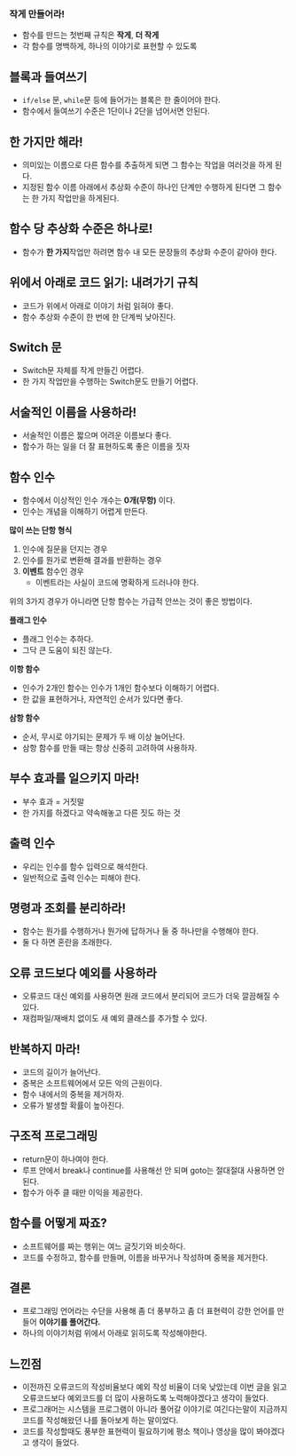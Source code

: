 ### 작게 만들어라!
- 함수를 만드는 첫번째 규칙은 **작게**, **더 작게**
- 각 함수를 명백하게, 하나의 이야기로 표현할 수 있도록

## 블록과 들여쓰기
- `if/else` 문, `while`문 등에 들어가는 블록은 한 줄이어야 한다.  
- 함수에서 들여쓰기 수준은 1단이나 2단을 넘어서면 안된다.  

## 한 가지만 해라!
- 의미있는 이름으로 다른 함수를 추출하게 되면 그 함수는 작업을 여러것을 하게 된다.
- 지정된 함수 이름 아래에서 추상화 수준이 하나인 단계만 수행하게 된다면 그 함수는 한 가지 작업만을 하게된다.

## 함수 당 추상화 수준은 하나로!
- 함수가 **한 가지**작업만 하려면 함수 내 모든 문장들의 추상화 수준이 같아야 한다.

## 위에서 아래로 코드 읽기: **내려가기** 규칙
- 코드가 위에서 아래로 이야기 처럼 읽혀야 좋다.
- 함수 추상화 수준이 한 번에 한 단계씩 낮아진다.

## Switch 문
- Switch문 자체를 작게 만들긴 어렵다.
- 한 가지 작업만을 수행하는 Switch문도 만들기 어렵다.

## 서술적인 이름을 사용하라!
- 서술적인 이름은 짧으며 어려운 이름보다 좋다.
- 함수가 하는 일을 더 잘 표현하도록 좋은 이름을 짓자

## 함수 인수
- 함수에서 이상적인 인수 개수는 **0개(무항)** 이다.
- 인수는 개념을 이해하기 어렵게 만든다.

**많이 쓰는 단항 형식**
1. 인수에 질문을 던지는 경우
2. 인수를 뭔가로 변환해 결과를 반환하는 경우
3. **이벤트** 함수인 경우
   - 이벤트라는 사실이 코드에 명확하게 드러나야 한다.

위의 3가지 경우가 아니라면 단항 함수는 가급적 안쓰는 것이 좋은 방법이다.

**플래그 인수**
- 플래그 인수는 추하다.
- 그닥 큰 도움이 되진 않는다. 

**이항 함수**
- 인수가 2개인 함수는 인수가 1개인 함수보다 이해하기 어렵다.
- 한 값을 표현하거나, 자연적인 순서가 있다면 좋다.

**삼항 함수**
- 순서, 무시로 야기되는 문제가 두 배 이상 늘어난다.
- 삼항 함수를 만들 때는 항상 신중히 고려하여 사용하자.

## 부수 효과를 일으키지 마라!
- 부수 효과 = 거짓말
- 한 가지를 하겠다고 약속해놓고 다른 짓도 하는 것

## 출력 인수
- 우리는 인수를 함수 입력으로 해석한다.
- 일반적으로 출력 인수는 피해야 한다.

## 명령과 조회를 분리하라!
- 함수는 뭔가를 수행하거나 뭔가에 답하거나 둘 중 하나만을 수행해야 한다.
- 둘 다 하면 혼란을 초래한다.

## 오류 코드보다 예외를 사용하라
- 오류코드 대신 예외를 사용하면 원래 코드에서 분리되어 코드가 더욱 깔끔해질 수 있다.
- 재컴파일/재배치 없이도 새 예외 클래스를 추가할 수 있다.

## 반복하지 마라!
- 코드의 길이가 늘어난다.
- 중복은 소프트웨어에서 모든 악의 근원이다.
- 함수 내에서의 중복을 제거하자.
- 오류가 발생할 확률이 높아진다.

## 구조적 프로그래밍
- return문이 하나여야 한다.
- 루프 안에서 break나 continue를 사용해선 안 되며 goto는 절대절대 사용하면 안 된다.
- 함수가 아주 클 때만 이익을 제공한다.

## 함수를 어떻게 짜죠?
- 소프트웨어를 짜는 행위는 여느 글짓기와 비슷하다.
- 코드를 수정하고, 함수를 만들며, 이름을 바꾸거나 작성하며 중복을 제거한다.

## 결론
- 프로그래밍 언어라는 수단을 사용해 좀 더 풍부하고 좀 더 표현력이 강한 언어를 만들어 **이야기를 풀어간다.**
- 하나의 이야기처럼 위에서 아래로 읽히도록 작성해야한다.

## 느낀점
- 이전까진 오류코드의 작성비율보다 예외 작성 비율이 더욱 낮았는데 이번 글을 읽고 오류코드보다 예외코드를 더 많이 사용하도록 노력해야겠다고 생각이 들었다.
- 프로그래머는 시스템을 프로그램이 아니라 풀어갈 이야기로 여긴다는말이 지금까지 코드를 작성해왔던 나를 돌아보게 하는 말이었다.
- 코드를 작성할때도 풍부한 표현력이 필요하기에 평소 책이나 영상을 많이 봐야겠다고 생각이 들었다.
